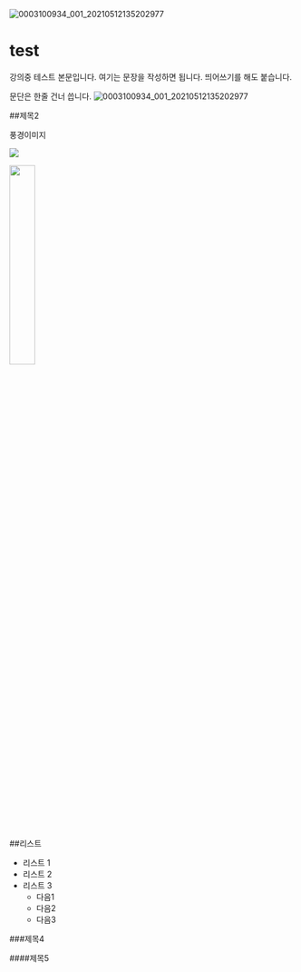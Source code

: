![0003100934_001_20210512135202977](https://user-images.githubusercontent.com/84062453/117931797-98534080-b33a-11eb-87cc-45bbcbda31b6.jpg)
# test
강의중 테스트 본문입니다. 여기는 문장을 작성하면 됩니다.
띄어쓰기를 해도 붙습니다.

문단은 한줄 건너 씁니다.
![0003100934_001_20210512135202977](https://user-images.githubusercontent.com/84062453/117931772-8ffb0580-b33a-11eb-9c76-d5cc251b9d93.jpg)

##제목2

풍경이미지

![](https://imgnews.pstatic.net/image/009/2021/05/12/0004792914_001_20210512143301400.jpg?type=w647)

<img src="https://imgnews.pstatic.net/image/009/2021/05/12/0004792914_001_20210512143301400.jpg?type=w647"
width="30%">

##리스트
  - 리스트 1
  - 리스트 2
  - 리스트 3
      - 다음1
      - 다음2
      - 다음3

###제목4

####제목5
